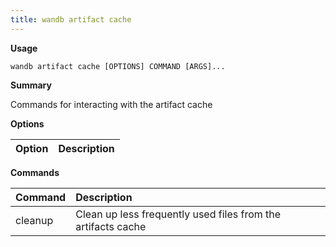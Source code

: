 ```yaml
---
title: wandb artifact cache
---
```


**Usage**

`wandb artifact cache [OPTIONS] COMMAND [ARGS]...`

**Summary**

Commands for interacting with the artifact cache


**Options**

| **Option** | **Description** |
| :--- | :--- |


**Commands**

| **Command** | **Description** |
| :--- | :--- |
| cleanup | Clean up less frequently used files from the artifacts cache |


